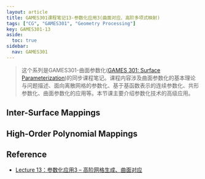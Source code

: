 ```yaml
---
layout: article
title: GAMES301课程笔记13-参数化应用3(曲面对应、高阶多项式映射)
tags: ["CG", "GAMES301", "Geometry Processing"]
key: GAMES301-13
aside:
  toc: true
sidebar:
  nav: GAMES301
---
```


> 这个系列是GAMES301-曲面参数化([GAMES 301: Surface Parameterization](http://staff.ustc.edu.cn/~renjiec/GAMES301/index.html))的同步课程笔记。课程内容涉及曲面参数化的基本理论与问题描述、面向离散网格的参数化、基于基函数表示的连续参数化、共形参数化、曲面参数化的应用等。本节课主要介绍参数化技术的高级应用。
<!--more-->

## Inter-Surface Mappings

## High-Order Polynomial Mappings

## Reference

- [Lecture 13：参数化应用3 – 高阶网格生成、曲面对应](https://www.bilibili.com/video/BV18T411P7hT/?p=13&vd_source=7a2542c6c909b3ee1fab551277360826)